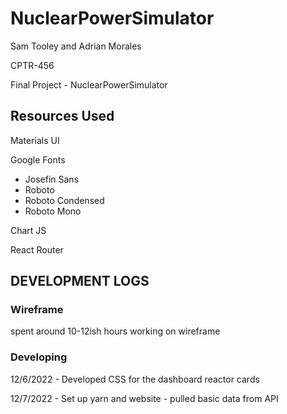 # NuclearPowerSimulator

Sam Tooley and Adrian Morales

CPTR-456

Final Project - NuclearPowerSimulator

## Resources Used
Materials UI

Google Fonts
- Josefin Sans
- Roboto
- Roboto Condensed
- Roboto Mono

Chart JS

React Router

## DEVELOPMENT LOGS
### Wireframe
spent around 10-12ish hours working on wireframe

### Developing
12/6/2022 - Developed CSS for the dashboard reactor cards

12/7/2022 - Set up yarn and website - pulled basic data from API
